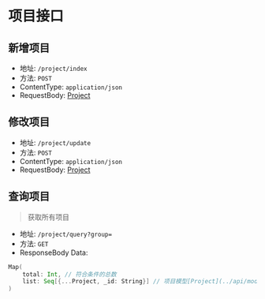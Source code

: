 # 项目接口

## 新增项目

- 地址: `/project/index`
- 方法: `POST`
- ContentType: `application/json`
- RequestBody: [Project](../api/model/Project.md)

## 修改项目

- 地址: `/project/update`
- 方法: `POST`
- ContentType: `application/json`
- RequestBody: [Project](../api/model/Project.md)

## 查询项目
> 获取所有项目

- 地址: `/project/query?group=`
- 方法: `GET`
- ResponseBody Data:
```scala
Map(
    total: Int, // 符合条件的总数
    list: Seq[{...Project, _id: String}] // 项目模型[Project](../api/model/Project.md)中所有字段加上`_id`(文档ID)组成的数组
)
```
